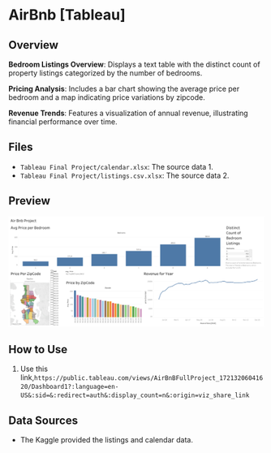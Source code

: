 # AirBnb [Tableau]

## Overview
<b>Bedroom Listings Overview</b>: Displays a text table with the distinct count of property listings categorized by the number of bedrooms.

<b>Pricing Analysis</b>: Includes a bar chart showing the average price per bedroom and a map indicating price variations by zipcode.

<b>Revenue Trends</b>: Features a visualization of annual revenue, illustrating financial performance over time.

## Files
- `Tableau Final Project/calendar.xlsx`: The source data 1.
- `Tableau Final Project/listings.csv.xlsx`: The source data 2.

## Preview
![AirBnb Price Analysis Dashboard Image](AirBnb_Dashboard/Air_Bnb_Dashboard.png)

## How to Use
1. Use this link,`https://public.tableau.com/views/AirBnBFullProject_17213206041620/Dashboard1?:language=en-US&:sid=&:redirect=auth&:display_count=n&:origin=viz_share_link`

## Data Sources
- The Kaggle  provided the listings and calendar data.
